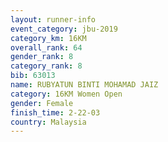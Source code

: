 ```yaml
---
layout: runner-info 
event_category: jbu-2019 
category_km: 16KM  
overall_rank: 64
gender_rank: 8
category_rank: 8
bib: 63013
name: RUBYATUN BINTI MOHAMAD JAIZ
category: 16KM Women Open
gender: Female
finish_time: 2-22-03
country: Malaysia
---
```


